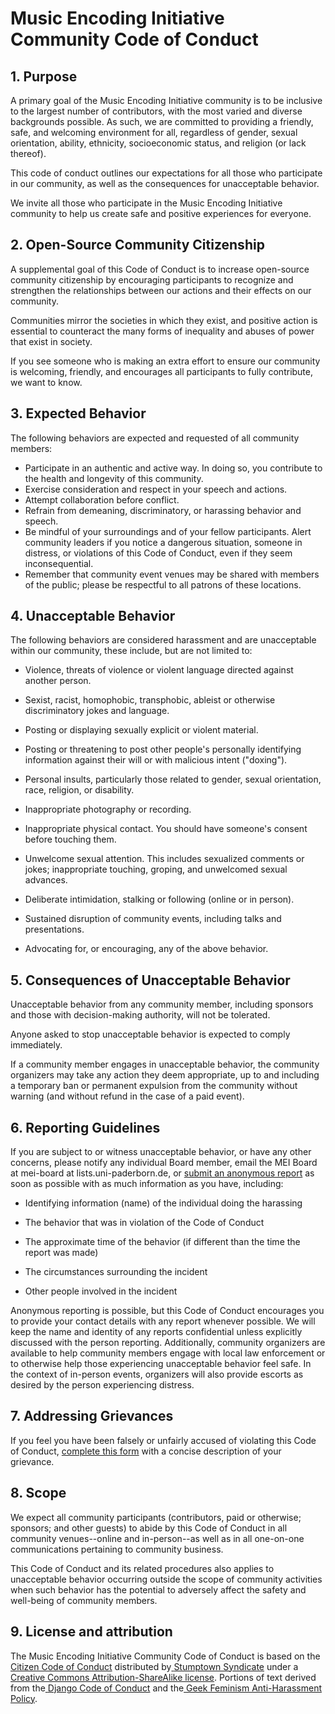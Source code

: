 # Music Encoding Initiative Community Code of Conduct

## 1. Purpose

A primary goal of the Music Encoding Initiative community is to be inclusive to the largest number of contributors, with the most varied and diverse backgrounds possible. As such, we are committed to providing a friendly, safe, and welcoming environment for all, regardless of gender, sexual orientation, ability, ethnicity, socioeconomic status, and religion (or lack thereof).

This code of conduct outlines our expectations for all those who participate in our community, as well as the consequences for unacceptable behavior.

We invite all those who participate in the Music Encoding Initiative community to help us create safe and positive experiences for everyone.

## **2. Open-Source Community Citizenship**

A supplemental goal of this Code of Conduct is to increase open-source community citizenship by encouraging participants to recognize and strengthen the relationships between our actions and their effects on our community.

Communities mirror the societies in which they exist, and positive action is essential to counteract the many forms of inequality and abuses of power that exist in society.

If you see someone who is making an extra effort to ensure our community is welcoming, friendly, and encourages all participants to fully contribute, we want to know.

## **3. Expected Behavior**

The following behaviors are expected and requested of all community members:

* Participate in an authentic and active way. In doing so, you contribute to the health and longevity of this community.
* Exercise consideration and respect in your speech and actions.
* Attempt collaboration before conflict.
* Refrain from demeaning, discriminatory, or harassing behavior and speech.
* Be mindful of your surroundings and of your fellow participants. Alert community leaders if you notice a dangerous situation, someone in distress, or violations of this Code of Conduct, even if they seem inconsequential.
* Remember that community event venues may be shared with members of the public; please be respectful to all patrons of these locations.

## **4. Unacceptable Behavior**

The following behaviors are considered harassment and are unacceptable within our community, these include, but are not limited to:

* Violence, threats of violence or violent language directed against another person.

* Sexist, racist, homophobic, transphobic, ableist or otherwise discriminatory jokes and language.

* Posting or displaying sexually explicit or violent material.

* Posting or threatening to post other people's personally identifying information against their will or with malicious intent ("doxing").

* Personal insults, particularly those related to gender, sexual orientation, race, religion, or disability.

* Inappropriate photography or recording.

* Inappropriate physical contact. You should have someone's consent before touching them.

* Unwelcome sexual attention. This includes sexualized comments or jokes; inappropriate touching, groping, and unwelcomed sexual advances.

* Deliberate intimidation, stalking or following (online or in person).

* Sustained disruption of community events, including talks and presentations.

* Advocating for, or encouraging, any of the above behavior.

## **5. Consequences of Unacceptable Behavior**

Unacceptable behavior from any community member, including sponsors and those with decision-making authority, will not be tolerated.

Anyone asked to stop unacceptable behavior is expected to comply immediately.

If a community member engages in unacceptable behavior, the community organizers may take any action they deem appropriate, up to and including a temporary ban or permanent expulsion from the community without warning (and without refund in the case of a paid event).

## **6. Reporting Guidelines**

If you are subject to or witness unacceptable behavior, or have any other concerns, please notify any individual Board member, email the MEI Board at mei-board at lists.uni-paderborn.de, or [submit an anonymous report](https://forms.gle/jh9hRxGxooffWszW9) as soon as possible with as much information as you have, including:

* Identifying information (name) of the individual doing the harassing

* The behavior that was in violation of the Code of Conduct

* The approximate time of the behavior (if different than the time the report was made)

* The circumstances surrounding the incident

* Other people involved in the incident

Anonymous reporting is possible, but this Code of Conduct encourages you to provide your contact details with any report whenever possible. We will keep the name and identity of any reports confidential unless explicitly discussed with the person reporting. Additionally, community organizers are available to help community members engage with local law enforcement or to otherwise help those experiencing unacceptable behavior feel safe. In the context of in-person events, organizers will also provide escorts as desired by the person experiencing distress.

## **7. Addressing Grievances**

If you feel you have been falsely or unfairly accused of violating this Code of Conduct, [complete this form](https://forms.gle/jh9hRxGxooffWszW9) with a concise description of your grievance. 

## **8. Scope**

We expect all community participants (contributors, paid or otherwise; sponsors; and other guests) to abide by this Code of Conduct in all community venues--online and in-person--as well as in all one-on-one communications pertaining to community business.

This Code of Conduct and its related procedures also applies to unacceptable behavior occurring outside the scope of community activities when such behavior has the potential to adversely affect the safety and well-being of community members.

## **9. License and attribution**

The Music Encoding Initiative Community Code of Conduct is based on the [Citizen Code of Conduct](https://github.com/stumpsyn/policies/blob/master/citizen_code_of_conduct.md) distributed by[ ](http://stumptownsyndicate.org)[Stumptown Syndicate](http://stumptownsyndicate.org) under a[ ](http://creativecommons.org/licenses/by-sa/3.0/)[Creative Commons Attribution-ShareAlike license](http://creativecommons.org/licenses/by-sa/3.0/). Portions of text derived from the[ ](https://www.djangoproject.com/conduct/)[Django Code of Conduct](https://www.djangoproject.com/conduct/) and the[ ](http://geekfeminism.wikia.com/wiki/Conference_anti-harassment/Policy)[Geek Feminism Anti-Harassment Policy](http://geekfeminism.wikia.com/wiki/Conference_anti-harassment/Policy).
